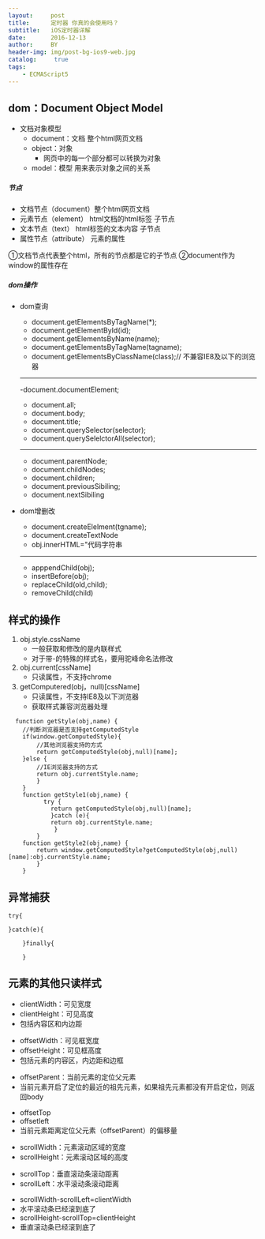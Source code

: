 ```yaml
---
layout:     post
title:      定时器 你真的会使用吗？
subtitle:   iOS定时器详解
date:       2016-12-13
author:     BY
header-img: img/post-bg-ios9-web.jpg
catalog: 	 true
tags:
    - ECMAScript5
---
```

## dom：Document Object Model
- 文档对象模型
    * document：文档     整个html网页文档
    * object：对象        
        - 网页中的每一个部分都可以转换为对象
    * model：模型    用来表示对象之间的关系

##### 节点
- 文档节点（document）整个html网页文档
- 元素节点（element） html文档的html标签  子节点
- 文本节点（text）  html标签的文本内容 子节点
- 属性节点（attribute）   元素的属性

①文档节点代表整个html，所有的节点都是它的子节点
②document作为window的属性存在

##### dom操作
- dom查询
	- document.getElementsByTagName(*);
	- document.getElementById(id);
	- document.getElementsByName(name);
	- document.getElementsByTagName(tagname);
	- document.getElementsByClassName(class);// 不兼容IE8及以下的浏览器
	- --
	-document.documentElement;
	- document.all;
	- document.body;
	- document.title;
	- document.querySelector(selector);
	- document.querySelelctorAll(selector);
	- --
    - document.parentNode;
	- document.childNodes;
	- document.children;
	- document.previousSibiling;
	- document.nextSibiling

- dom增删改
    - document.createElelment(tgname);
	- document.createTextNode
	- obj.innerHTML="代码字符串
	- --
    - apppendChild(obj);
	- insertBefore(obj);
    - replaceChild(old,child);
	- removeChild(child)

## 样式的操作
1. obj.style.cssName
	- 一般获取和修改的是内联样式
	- 对于带-的特殊的样式名，要用驼峰命名法修改
2. obj.current[cssName]
    - 只读属性，不支持chrome
3. getComputered(obj，null)[cssName]
	- 只读属性，不支持IE8及以下浏览器
    - 获取样式兼容浏览器处理
 
```
  function getStyle(obj,name) {
  	//判断浏览器是否支持getComputedStyle
  	if(window.getComputedStyle){
    	//其他浏览器支持的方式
    	return getComputedStyle(obj,null)[name];
  	}else {
    	//IE浏览器支持的方式
    	return obj.currentStyle.name;
  		}
	}
	function getStyle1(obj,name) {
		  try {
    		return getComputedStyle(obj,null)[name];
  			}catch (e){
    		return obj.currentStyle.name;
 			 }
		}
	function getStyle2(obj,name) {
  		return window.getComputedStyle?getComputedStyle(obj,null)[name]:obj.currentStyle.name;
		}
	}

```

## 异常捕获
   
```
try{
    
}catch(e){
		
	}finally{
	
	}
```

## 元素的其他只读样式
- clientWidth：可见宽度
- clientHeight：可见高度
- 包括内容区和内边距

* offsetWidth：可见框宽度
* offsetHeight：可见框高度
* 包括元素的内容区，内边距和边框

- offsetParent：当前元素的定位父元素
- 当前元素开启了定位的最近的祖先元素，如果祖先元素都没有开启定位，则返回body

* offsetTop
* offsetleft
* 当前元素距离定位父元素（offsetParent）的偏移量

- scrollWidth：元素滚动区域的宽度
- scrollHeight：元素滚动区域的高度
	
* scrollTop：垂直滚动条滚动距离
* scrollLeft：水平滚动条滚动距离
	
- scrollWidth-scrollLeft=clientWidth
- 水平滚动条已经滚到底了
- scrollHeight-scrollTop=clientHeight
- 垂直滚动条已经滚到底了


